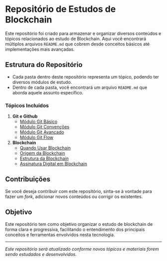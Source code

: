 # Repositório de Estudos de Blockchain

Este repositório foi criado para armazenar e organizar diversos conteúdos e tópicos relacionados ao estudo de Blockchain. Aqui você encontrará múltiplos arquivos `README.md` que cobrem desde conceitos básicos até implementações mais avançadas.

## Estrutura do Repositório

- Cada pasta dentro deste repositório representa um tópico, podendo ter diversos módulos de estudo.
- Dentro de cada pasta, você encontrará um arquivo `README.md` que aborda aquele assunto específico.
  
### Tópicos Incluídos
1. **Git e Github**
   - [Módulo Git Básico](https://github.com/FelipeFerraz4/blockchain-study/tree/main/a%20-%20Git%20e%20Github/a%20-%20Git%20B%C3%A1sico)
   - [Módulo Git Convenções](https://github.com/FelipeFerraz4/blockchain-study/tree/main/a%20-%20Git%20e%20Github/b%20-%20Git%20Conven%C3%A7%C3%B5es)
   - [Módulo Git Avançado](https://github.com/FelipeFerraz4/blockchain-study/tree/main/a%20-%20Git%20e%20Github/c%20-%20Git%20Avan%C3%A7ado)
   - [Módulo Git Flow](https://github.com/FelipeFerraz4/blockchain-study/tree/main/a%20-%20Git%20e%20Github/d%20-%20Git%20Flow)
2. **Blockchain**
   - [Quando Usar Blockchain](https://github.com/FelipeFerraz4/blockchain-study/tree/main/b%20-%20Blockchain/a%20-%20Quando%20Usar%20Blockchain)
   - [Origem da Blockchain](https://github.com/FelipeFerraz4/blockchain-study/tree/main/b%20-%20Blockchain/b%20-%20Origem%20do%20Blockchain)
   - [Estrutura da Blockchain](https://github.com/FelipeFerraz4/blockchain-study/tree/main/b%20-%20Blockchain/c%20-%20Estrutura%20da%20Blockchain)
   - [Assinatura Digital em Blockchain]()

## Contribuições

Se você deseja contribuir com este repositório, sinta-se à vontade para fazer um *fork*, adicionar novos conteúdos ou corrigir os existentes.

## Objetivo

Este repositório tem como objetivo organizar o estudo de blockchain de forma clara e progressiva, facilitando o entendimento dos principais conceitos e ferramentas envolvidos nesta tecnologia.

---

*Este repositório será atualizado conforme novos tópicos e materiais forem sendo estudados e desenvolvidos.*
